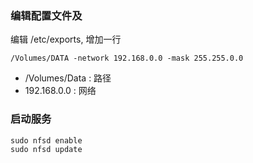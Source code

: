 
### 编辑配置文件及

编辑 /etc/exports, 增加一行

```text
/Volumes/DATA -network 192.168.0.0 -mask 255.255.0.0
```

- /Volumes/Data : 路径
- 192.168.0.0 : 网络

### 启动服务

```shell
sudo nfsd enable
sudo nfsd update
```
